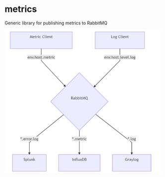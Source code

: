 # metrics
Generic library for publishing metrics to RabbitMQ

<img src="https://github.com/sandman-cs/metrics/blob/master/images/mermaid-diagram-20191214065917.png">


